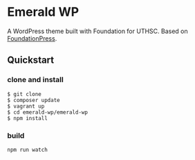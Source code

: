 # Emerald WP
A WordPress theme built with Foundation for UTHSC. Based on [FoundationPress](https://github.com/olefredrik/FoundationPress).

## Quickstart

### clone and install
```
$ git clone 
$ composer update
$ vagrant up
$ cd emerald-wp/emerald-wp
$ npm install
```
### build
```
npm run watch
```
